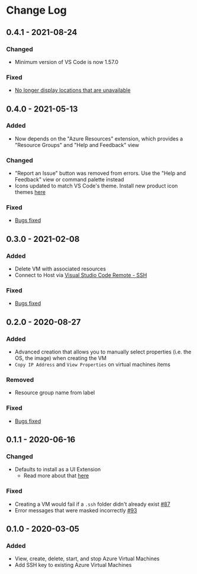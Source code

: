 # Change Log

## 0.4.1 - 2021-08-24

### Changed
- Minimum version of VS Code is now 1.57.0
### Fixed
- [No longer display locations that are unavailable](https://github.com/microsoft/vscode-azurevirtualmachines/issues/20)

## 0.4.0 - 2021-05-13
### Added
- Now depends on the "Azure Resources" extension, which provides a "Resource Groups" and "Help and Feedback" view

### Changed
- "Report an Issue" button was removed from errors. Use the "Help and Feedback" view or command palette instead
- Icons updated to match VS Code's theme. Install new product icon themes [here](https://marketplace.visualstudio.com/search?term=tag%3Aproduct-icon-theme&target=VSCode)

### Fixed
- [Bugs fixed](https://github.com/microsoft/vscode-azurevirtualmachines/milestone/9?closed=1)

## 0.3.0 - 2021-02-08

### Added
- Delete VM with associated resources
- Connect to Host via [Visual Studio Code Remote - SSH](https://marketplace.visualstudio.com/items?itemName=ms-vscode-remote.remote-ssh)

### Fixed
- [Bugs fixed](https://github.com/microsoft/vscode-azurevirtualmachines/issues?q=is%3Aissue+milestone%3A0.3.0+is%3Aclosed)

## 0.2.0 - 2020-08-27

### Added
- Advanced creation that allows you to manually select properties (i.e. the OS, the image) when creating the VM
- `Copy IP Address` and `View Properties` on virtual machines items

### Removed
- Resource group name from label

### Fixed
- [Bugs fixed](https://github.com/microsoft/vscode-azurevirtualmachines/milestone/5?closed=1)

## 0.1.1 - 2020-06-16

### Changed
- Defaults to install as a UI Extension
    - Read more about that [here](https://code.visualstudio.com/api/advanced-topics/remote-extensions)

### Fixed
- Creating a VM would fail if a `.ssh` folder didn't already exist [#87](https://github.com/microsoft/vscode-azurevirtualmachines/issues/87)
- Error messages that were masked incorrectly [#93](https://github.com/microsoft/vscode-azurevirtualmachines/issues/93)

## 0.1.0 - 2020-03-05

### Added
- View, create, delete, start, and stop Azure Virtual Machines
- Add SSH key to existing Azure Virtual Machines
